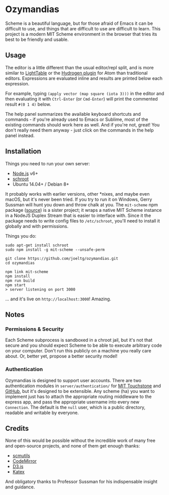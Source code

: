 # Ozymandias
Scheme is a beautiful language, but for those afraid of Emacs it can be difficult to use, and things that are difficult to use are difficult to learn.
This project is a modern MIT Scheme environment in the browser that tries its best to be friendly and usable.

## Usage
The editor is a little different than the usual editor/repl split, and is more similar to [LightTable](http://lighttable.com/) or the [Hydrogen plugin](https://atom.io/packages/hydrogen) for Atom than traditional editors. Expressions are evaluated inline and results are printed below each expression.

For example, typing `(apply vector (map square (iota 3)))` in the editor and then evaluating it with `Ctrl-Enter` (or `Cmd-Enter`) will print the commented result `#(0 1 4)` below. 

The help panel summarizes the available keyboard shortcuts and commands - if you're already used to Emacs or Sublime, most of the existing commands should work here as well. And if you're not, great! You don't really need them anyway - just click on the commands in the help panel instead.

## Installation
Things you need to run your own server:

- [Node.js](https://nodejs.org/en/) v6+
- [schroot](https://wiki.debian.org/Schroot)
- Ubuntu 14.04+ / Debian 8+

It probably works with earlier versions, other \*nixes, and maybe even macOS, but it's never been tried.
If you try to run it on Windows, Gerry Sussman will hunt you down and throw chalk at you.
The `mit-scheme` npm package ([source](https://github.com/joeltg/mit-scheme)) is a sister project; it wraps a native MIT Scheme instance in a NodeJS Duplex Stream that is easier to interface with. Since it the package needs to write config files to `/etc/schroot`, you'll need to install it globally and with permissions.

Things you do:

```
sudo apt-get install schroot
sudo npm install -g mit-scheme --unsafe-perm

git clone https://github.com/joeltg/ozymandias.git
cd ozymandias

npm link mit-scheme
npm install
npm run build
npm start
> server listening on port 3000
```

... and it's live on `http://localhost:3000`! Amazing. 

## Notes

### Permissions & Security
Each Scheme subprocess is sandboxed in a chroot jail, but it's not that secure and you should expect Scheme to be able to execute arbitrary code on your computer. Don't run this publicly on a machine you really care about. Or, better yet, propose a better security model!

### Authentication
Ozymandias is designed to support user accounts. There are two authentication modules in `server/authentication/` for [MIT Touchstone](https://ist.mit.edu/touchstone) and [GitHub](https://developer.github.com/v3/), but it's designed to be extensible. Any scheme (ha) you want to implement just has to attach the appropriate routing middleware to the express app, and pass the appropriate username into every new `Connection`. The default is the `null` user, which is a public directory, readable and writable by everyone.

## Credits

None of this would be possible without the incredible work of many free and open-source projects, and none of them get enough thanks:

- [scmutils](https://groups.csail.mit.edu/mac/users/gjs/6946/)
- [CodeMirror](https://github.com/codemirror/CodeMirror)
- [D3.js](https://github.com/d3/d3)
- [Katex](https://github.com/Khan/KaTeX)

And obligatory thanks to Professor Sussman for his indispensable insight and guidance.

